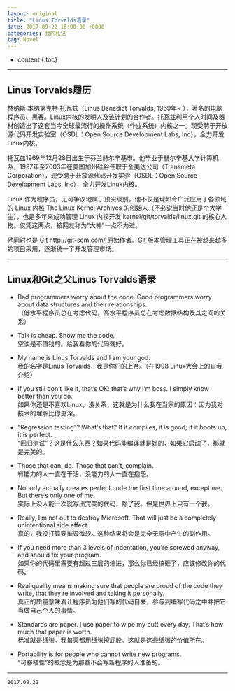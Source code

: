 ```yaml
---
layout: original
title: "Linus Torvalds语录"
date: 2017-09-22 16:00:00 +0800 
categories: 我的札记
tag: Novel
---
```

* content
{:toc}

<!-- more -->

---
## Linus Torvalds履历  

林纳斯·本纳第克特·托瓦兹（Linus Benedict Torvalds, 1969年~ ），著名的电脑程序员、黑客。Linux内核的发明人及该计划的合作者。托瓦兹利用个人时间及器材创造出了这套当今全球最流行的操作系统（作业系统）内核之一。现受聘于开放源代码开发实验室（OSDL：Open Source Development Labs, Inc），全力开发Linux内核。  

托瓦兹1969年12月28日出生于芬兰赫尔辛基市。他毕业于赫尔辛基大学计算机系，1997年至2003年在美国加州硅谷任职于全美达公司（Transmeta Corporation），现受聘于开放源代码开发实验（OSDL：Open Source Development Labs, Inc），全力开发Linux内核。  

Linus 作为程序员，无可争议地属于顶尖级别。他不仅是现如今广泛应用于各领域的 Linux 内核 The Linux Kernel Archives 的创始人（不必说当时他还是个大学生），也是多年来成功管理 Linux 内核开发 kernel/git/torvalds/linux.git 的核心人物。仅凭这两点，被网友称为“大神”一点不为过。  

他同时也是 Git http://git-scm.com/ 原始作者。Git 版本管理工具正在被越来越多的项目采用，逐渐统一了开发管理市场。    

---

## Linux和Git之父Linus Torvalds语录  

  - Bad programmers worry about the code. Good programmers worry about data structures and their relationships.  
   （低水平程序员总在考虑代码，高水平程序员总在考虑数据结构及其之间的关系）  

  -	Talk is cheap. Show me the code.    
  	空谈是不值钱的。给我看你的代码就好。     

  - My name is Linus Torvalds and I am your god.    
  	我的名字是Linus Torvalds，我是你们的上帝。（在1998 Linux大会上的自我介绍）   

  - If you still don’t like it, that’s OK: that’s why I’m boss. I simply know better than you do.   	
    如果你还是不喜欢Linux，没关系，这就是为什么我在当家的原因：因为我对技术的理解比你更深。  

  - “Regression testing”? What’s that? If it compiles, it is good; if it boots up, it is perfect.   
  	“回归测试”？这是什么东西？如果代码能编译就是好的，如果它启动了，那就是完美的。  

  - Those that can, do. Those that can’t, complain.   
    有能力的人一直在干活，没能力的人一直在抱怨。  

  - Nobody actually creates perfect code the first time around, except me. But there’s only one of me.    
    实际上没人能一次就写出完美的代码，除了我。但是世界上只有一个我。    

  - Really, I’m not out to destroy Microsoft. That will just be a completely unintentional side effect.   
    真的，我没打算要摧毁微软。这种结果将会是完全无意中产生的副作用。   

  - If you need more than 3 levels of indentation, you’re screwed anyway, and should fix your program.    
    如果你的代码里需要有超过三层的缩进，那么你已经搞砸了，应该修改你的代码。  

  - Real quality means making sure that people are proud of the code they write, that they’re involved and taking it personally.    
    真正的质量意味着让程序员为他们写的代码自豪，参与到编写代码之中并把它当做自己个人的事情。   

  - Standards are paper. I use paper to wipe my butt every day. That’s how much that paper is worth.   
    标准就是纸张。我每天都用纸张擦屁股。这就是这些纸张的价值所在。       

  - Portability is for people who cannot write new programs.   
    “可移植性”的概念是为那些不会写新程序的人准备的。


----------

`2017.09.22` 



